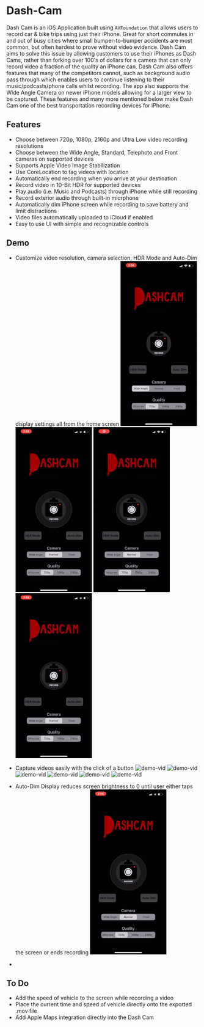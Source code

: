 # Dash-Cam

Dash Cam is an iOS Application built using `AVFoundation` that allows users to record car & bike trips using just their iPhone. Great for short commutes in and out of busy cities where small bumper-to-bumper accidents are most common, but often hardest to prove without video evidence. Dash Cam aims to solve this issue by allowing customers to use their iPhones as Dash Cams, rather than forking over 100's of dollars for a camera that can only record video a fraction of the quality an iPhone can. Dash Cam also offers features that many of the competitors cannot, such as background audio pass through which enables users to continue listening to their music/podcasts/phone calls whilst recording. The app also supports the Wide Angle Camera on newer iPhone models allowing for a larger view to be captured. These features and many more mentioned below make Dash Cam one of the best transportation recording devices for iPhone.

## Features

- Choose between 720p, 1080p, 2160p and Ultra Low video recording resolutions
- Choose between the Wide Angle, Standard, Telephoto and Front cameras on supported devices
- Supports Apple Video Image Stabilization
- Use CoreLocation to tag videos with location
- Automatically end recording when you arrive at your destination
- Record video in 10-Bit HDR for supported devices
- Play audio (i.e. Music and Podcasts) through iPhone while still recording
- Record exterior audio through built-in micrphone
- Automatically dim iPhone screen while recording to save battery and limit distractions
- Video files automatically uploaded to iCloud if enabled
- Easy to use UI with simple and recognizable controls

## Demo

- Customize video resolution, camera selection, HDR Mode and Auto-Dim display settings all from the home screen
![demo-vid](resources/dashCamVideoResolutionDemo.gif) ![demo-vid](resources/dashCamCameraSelectionDemo.gif) ![demo-vid](resources/dashCamHDRModeDemo.gif) ![demo-vid](resources/dashCamAutoDimDemo.gif)

- Capture videos easily with the click of a button
![demo-vid](resources/video1screenRecording.gif) ![demo-vid](resources/video1actualVideo.gif)
![demo-vid](resources/video2screenRecording.gif) ![demo-vid](resources/video2actualVideo.gif)
![demo-vid](resources/video3screenRecording.gif) ![demo-vid](resources/video3actualVideo.gif)

- Auto-Dim Display reduces screen brightness to 0 until user either taps the screen or ends recording
![demo-vid](resources/dashCamCameraSelectionDemo.gif)

- 

## To Do

- Add the speed of vehicle to the screen while recording a video
- Place the current time and speed of vehicle directly onto the exported .mov file
- Add Apple Maps integration directly into the Dash Cam
